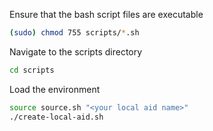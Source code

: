 Ensure that the bash script files are executable

```bash
(sudo) chmod 755 scripts/*.sh
```

Navigate to the scripts directory

```bash
cd scripts
```

Load the environment

```bash
source source.sh "<your local aid name>"
./create-local-aid.sh
```
